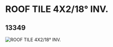 # ROOF TILE 4X2/18° INV.
## 13349
![ROOF TILE 4X2/18° INV.](https://lc-www-live-s.legocdn.com/media/bricks/5/2/6079036.jpg)